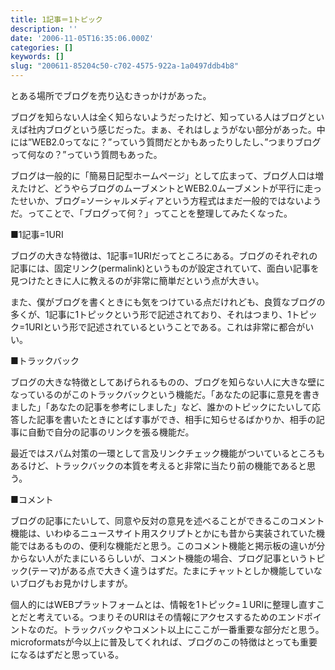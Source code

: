 ```yaml
---
title: 1記事＝1トピック
description: ''
date: '2006-11-05T16:35:06.000Z'
categories: []
keywords: []
slug: "200611-85204c50-c702-4575-922a-1a0497ddb4b8"
---
```

とある場所でブログを売り込むきっかけがあった。  
  
ブログを知らない人は全く知らないようだったけど、知っている人はブログといえば社内ブログという感じだった。まぁ、それはしょうがない部分があった。中には”WEB2.0ってなに？”っていう質問だとかもあったりしたし、”つまりブログって何なの？”っていう質問もあった。  
  
ブログは一般的に「簡易日記型ホームページ」として広まって、ブログ人口は増えたけど、どうやらブログのムーブメントとWEB2.0ムーブメントが平行に走ったせいか、ブログ=ソーシャルメディアという方程式はまだ一般的ではないようだ。ってことで、「ブログって何？」ってことを整理してみたくなった。

■1記事=1URI  
  
ブログの大きな特徴は、1記事=1URIだってところにある。ブログのそれぞれの記事には、固定リンク(permalink)というものが設定されていて、面白い記事を見つけたときに人に教えるのが非常に簡単だという点が大きい。  
  
また、僕がブログを書くときにも気をつけている点だけれども、良質なブログの多くが、1記事に1トピックという形で記述されており、それはつまり、1トピック=1URIという形で記述されているということである。これは非常に都合がいい。

■トラックバック  
  
ブログの大きな特徴としてあげられるものの、ブログを知らない人に大きな壁になっているのがこのトラックバックという機能だ。「あなたの記事に意見を書きました」「あなたの記事を参考にしました」など、誰かのトピックにたいして応答した記事を書いたときにとばす事ができ、相手に知らせるばかりか、相手の記事に自動で自分の記事のリンクを張る機能だ。  
  
最近ではスパム対策の一環として言及リンクチェック機能がついているところもあるけど、トラックバックの本質を考えると非常に当たり前の機能であると思う。

■コメント  
  
ブログの記事にたいして、同意や反対の意見を述べることができるこのコメント機能は、いわゆるニュースサイト用スクリプトとかにも昔から実装されていた機能ではあるものの、便利な機能だと思う。このコメント機能と掲示板の違いが分からない人がたまにいるらしいが、コメント機能の場合、ブログ記事というトピック(テーマ)がある点で大きく違うはずだ。たまにチャットとしか機能していないブログもお見かけしますが。

個人的にはWEBプラットフォームとは、情報を1トピック=１URIに整理し直すことだと考えている。つまりそのURIはその情報にアクセスするためのエンドポイントなのだ。トラックバックやコメント以上にここが一番重要な部分だと思う。microformatsが今以上に普及してくれれば、ブログのこの特徴はとっても重要になるはずだと思っている。